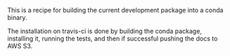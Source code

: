 This is a recipe for building the current development package into a conda
binary.

The installation on travis-ci is done by building the conda package,
installing it, running the tests, and then if successful pushing the
docs to AWS S3.
